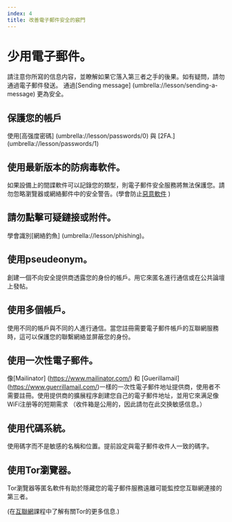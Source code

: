 ```yaml
---
index: 4
title: 改善電子郵件安全的竅門
---
```

# 少用電子郵件。

請注意你所寫的信息内容，並瞭解如果它落入第三者之手的後果。如有疑問，請勿通過電子郵件發送。 通過[Sending message] (umbrella://lesson/sending-a-message) 更為安全。

## 保護您的帳戶

使用[高强度密碼] (umbrella://lesson/passwords/0) 與 [2FA.] (umbrella://lesson/passwords/1)

## 使用最新版本的防病毒軟件。

如果設備上的間諜軟件可以記錄您的類型，則電子郵件安全服務將無法保護您。請勿忽略瀏覽器或網絡郵件中的安全警告。(學會防止[惡意軟件](umbrella://lesson/malware) )

## 請勿點擊可疑鏈接或附件。

學會識別[網絡釣魚] (umbrella://lesson/phishing)。

## 使用pseudeonym。

創建一個不向安全提供商透露您的身份的帳戶。用它來匿名進行通信或在公共論壇上發帖。

## 使用多個帳戶。

使用不同的帳戶與不同的人進行通信。當您註冊需要電子郵件帳戶的互聯網服務時，這可以保護您的聯繫網絡並屏蔽您的身份。

## 使用一次性電子郵件。

像[Mailinator] (https://www.mailinator.com/) 和 [Guerillamail] (https://www.guerrillamail.com/)一樣的一次性電子郵件地址提供商，使用者不需要註冊。使用提供商的擴展程序創建您自己的電子郵件地址，並用它來满足像WiFi注册等的短期需求 （收件箱是公用的，因此請勿在此交换敏感信息。）

## 使用代碼系統。

使用碼字而不是敏感的名稱和位置。提前設定與電子郵件收件人一致的碼字。

## 使用Tor瀏覽器。

Tor瀏覽器等匿名軟件有助於隱藏您的電子郵件服務遠離可能監控您互聯網連接的第三者。

(在[互聯網](umbrella://lesson/the-internet)課程中了解有關Tor的更多信息.)